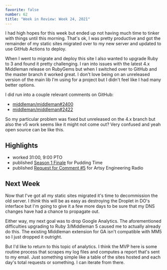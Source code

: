 ```yaml
---
favorite: false
number: 62
title: "Week in Review: Week 24, 2021"
---
```


I had high hopes for this week but ended up not having much time to tinker with
things until this morning. That's ok, I was pretty productive and got the
remainder of my static sites migrated over to my new server and updated to use
GitHub Actions to deploy.

When I went to migrate and deploy this site I also wanted to upgrade Ruby to 3
and found it pretty challenging. I ran into issues with the latest 4.x Middleman
release on RubyGems but when I switched over to GitHub and the master branch it
worked great. I don't love being on an unreleased version of the main lib I'm
using for a project but I didn't feel like I had many better options.

I did run into a couple relevant comments on GitHub:

* [middleman/middleman#2400][mm-2400]
* [middleman/middleman#2422][mm-2422]


So my particular problem was fixed but unreleased on the 4.x branch but also the
v5 work seems like it might not come out? Very confused and yeah open source can
be like this.

## Highlights

* worked 31:00, 9:00 PTO
* published [Season 1 Finale][pt-25] for Pudding Time
* published [Request for Comment #5][aer-22] for Artsy Engineering Radio

## Next Week

Now that I've got all my static sites migrated it's time to decommission the old
server. I _think_ this will be as easy as destroying the Droplet in DO's
interface but I'm going to give it a few more days to be sure that my DNS
changes have had a chance to propagate out.

Either way, my next goal was to drop Google Analytics. The aforementioned
difficulties upgrading to Ruby 3/Middleman 5 caused me to actually already do
this. The existing Middleman extension for GA isn't compatible with MM5 so I
just dropped it outright.

But I'd like to return to this topic of analytics. I think the MVP here is some
routine process that scrapes my log files and computes a report that's sent to
my email. Just something simple like a table of the sites hosted and each day's
total requests or something. I can iterate from there.

[mm-2400]: https://github.com/middleman/middleman/issues/2400#issuecomment-732464743
[mm-2422]: https://github.com/middleman/middleman/issues/2422#issuecomment-819745887

[pt-25]: https://puddingtime.buzzsprout.com/1470301/8727720-season-1-finale
[aer-22]: https://www.buzzsprout.com/1781859/8721383

[gh-activity]: https://github.com/search?s=created&o=desc&q=author:jonallured+created:2021-06-13..2021-06-19

